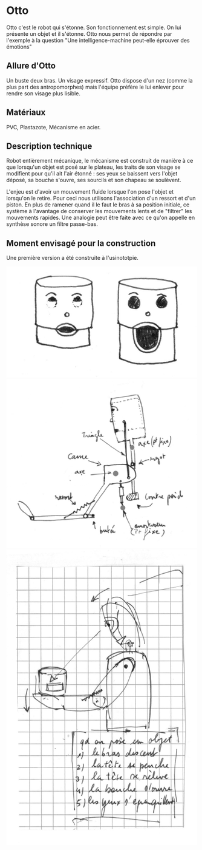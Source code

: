 # Otto

Otto c'est le robot qui s'étonne. Son fonctionnement est simple. On lui présente un objet et il s'étonne. Otto nous permet de répondre par l'exemple à la question "Une intelligence-machine peut-elle éprouver des émotions"

## Allure d'Otto

Un buste deux bras. Un visage expressif.
Otto dispose d'un nez (comme la plus part des antropomorphes) mais l'équipe préfère le lui enlever pour rendre son visage plus lisible.

## Matériaux

PVC, Plastazote, Mécanisme en acier.

## Description technique

Robot entièrement mécanique, le mécanisme est construit de manière à ce que lorsqu'un objet est posé sur le plateau, les traits de son visage se modifient pour qu'il ait l'air étonné : ses yeux se baissent vers l'objet déposé, sa bouche s'ouvre, ses sourcils et son chapeau se soulèvent.

L'enjeu est d'avoir un mouvement fluide lorsque l'on pose l'objet et lorsqu'on le retire. Pour ceci nous utilisons l'association d'un ressort et d'un piston. En plus de ramener quand il le faut le bras à sa position initiale, ce système à l'avantage de conserver les mouvements lents et de "filtrer" les mouvements rapides. Une analogie peut être faite avec ce qu'on appelle en synthèse sonore un filtre passe-bas.

## Moment envisagé pour la construction

Une première version a été construite à l'usinototpie.


![](../ressources/robot-etonne-2.jpg)
![](../ressources/robot-etonne-1.jpg)
![](../ressources/robot-etonne-3.jpg)
